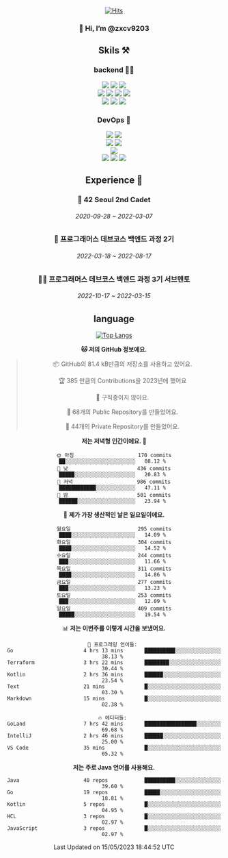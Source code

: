 <div align="center">

[![Hits](https://hits.seeyoufarm.com/api/count/incr/badge.svg?url=https%3A%2F%2Fgithub.com%2Fzxcv9203%2Fhit-counter&count_bg=%23FF7272&title_bg=%23324C2E&icon=codeigniter.svg&icon_color=%23DD5B5B&title=%EB%B0%A9%EB%AC%B8%EC%9E%90&edge_flat=false)](https://hits.seeyoufarm.com)
  
### 👋 Hi, I’m @zxcv9203

## Skils ⚒️
### backend 🧑‍💻
  
<img src="https://img.shields.io/badge/Java-FF6600?style=flat-square&logo=buymeacoffee&logoColor=white"/>
<img src="https://img.shields.io/badge/Go-0099FF?style=flat-square&logo=go&logoColor=white"/>
<img src="https://img.shields.io/badge/Kotlin-7F52FF?style=flat-square&logo=kotlin&logoColor=white"/>
  
  
<br />
  
<img src="https://img.shields.io/badge/Spring-339933?style=flat-square&logo=Spring&logoColor=white"/>
<img src="https://img.shields.io/badge/Spring Boot-339933?style=flat-square&logo=Spring Boot&logoColor=white"/>
<img src="https://img.shields.io/badge/Spring Security-339933?style=flat-square&logo=Spring Security&logoColor=white"/>
  
<img src="https://img.shields.io/badge/Spring Data JPA-339933?style=flat-square&logo=Hibernate&logoColor=white"/>

<br />
  
  <img src="https://img.shields.io/badge/mysql-0099FF?style=flat-square&logo=mysql&logoColor=white"/>
  <img src="https://img.shields.io/badge/mariadb-0099FF?style=flat-square&logo=mariadb&logoColor=white"/>
  <img src="https://img.shields.io/badge/mongoDB-47A248?style=flat-square&logo=mongodb&logoColor=white"/>
  
  
### DevOps 🚀
  
  <img src="https://img.shields.io/badge/docker-2496ED?style=flat-square&logo=docker&logoColor=white"/>
  <img src="https://img.shields.io/badge/kubernetes-326CE5?style=flat-square&logo=kubernetes&logoColor=white"/>
  
  <br />
  
  <img src="https://img.shields.io/badge/Github Actions-2088FF?style=flat-square&logo=githubactions&logoColor=white"/>
  <img src="https://img.shields.io/badge/Jenkins-D24939?style=flat-square&logo=jenkins&logoColor=white"/>
  
  
  <br />
  <img src="https://img.shields.io/badge/terraform-7B42BC?style=flat-square&logo=terraform&logoColor=white"/>
  
  <br />
  <img src="https://img.shields.io/badge/Amazon AWS-232F3E?style=flat-square&logo=Amazon AWS&logoColor=white"/>

  <img src="https://img.shields.io/badge/GCP-4285F4?style=flat-square&logo=googlecloud&logoColor=white"/>
  <img src="https://img.shields.io/badge/NCP-03C75A?style=flat-square&logo=naver&logoColor=white"/>
  
  
  
## Experience 🏃
  
### 🏫 42 Seoul 2nd Cadet
  ###### 2020-09-28 ~ 2022-03-07
  
### 🏫 프로그래머스 데브코스 백엔드 과정 2기 
  ###### 2022-03-18 ~ 2022-08-17
  
### 🧑‍🏫 프로그래머스 데브코스 백엔드 과정 3기 서브멘토 
  ###### 2022-10-17 ~ 2022-03-15

## language

[![Top Langs](https://github-readme-stats.vercel.app/api/top-langs/?username=zxcv9203&hide=html&exclude_repo=zxcv9203.github.io,golB&theme=grate-gatsby)](https://github.com/zxcv9203/github-readme-stats)
  
<!--START_SECTION:waka-->
**🐱 저의 GitHub 정보에요.** 

> 📦 GitHub의 81.4 kB만큼의 저장소를 사용하고 있어요. 
 > 
> 🏆 385 만큼의 Contributions을 2023년에 했어요
 > 
> 🚫 구직중이지 않아요.
 > 
> 📜 68개의 Public Repository를 만들었어요. 
 > 
> 🔑 44개의 Private Repository를 만들었어요. 
 > 
**저는 저녁형 인간이에요. 🦉** 

```text
🌞 아침                     170 commits         ██░░░░░░░░░░░░░░░░░░░░░░░   08.12 % 
🌆 낮　                     436 commits         █████░░░░░░░░░░░░░░░░░░░░   20.83 % 
🌃 저녁                     986 commits         ████████████░░░░░░░░░░░░░   47.11 % 
🌙 밤　                     501 commits         ██████░░░░░░░░░░░░░░░░░░░   23.94 % 
```
📅 **제가 가장 생산적인 날은 일요일이에요.** 

```text
월요일                      295 commits         ████░░░░░░░░░░░░░░░░░░░░░   14.09 % 
화요일                      304 commits         ████░░░░░░░░░░░░░░░░░░░░░   14.52 % 
수요일                      244 commits         ███░░░░░░░░░░░░░░░░░░░░░░   11.66 % 
목요일                      311 commits         ████░░░░░░░░░░░░░░░░░░░░░   14.86 % 
금요일                      277 commits         ███░░░░░░░░░░░░░░░░░░░░░░   13.23 % 
토요일                      253 commits         ███░░░░░░░░░░░░░░░░░░░░░░   12.09 % 
일요일                      409 commits         █████░░░░░░░░░░░░░░░░░░░░   19.54 % 
```


📊 **저는 이번주를 이렇게 시간을 보냈어요.** 

```text
💬 프로그래밍 언어들: 
Go                       4 hrs 13 mins       ██████████░░░░░░░░░░░░░░░   38.13 % 
Terraform                3 hrs 22 mins       ████████░░░░░░░░░░░░░░░░░   30.44 % 
Kotlin                   2 hrs 36 mins       ██████░░░░░░░░░░░░░░░░░░░   23.54 % 
Text                     21 mins             █░░░░░░░░░░░░░░░░░░░░░░░░   03.30 % 
Markdown                 15 mins             █░░░░░░░░░░░░░░░░░░░░░░░░   02.38 % 

🔥 에디터들: 
GoLand                   7 hrs 42 mins       █████████████████░░░░░░░░   69.68 % 
IntelliJ                 2 hrs 46 mins       ██████░░░░░░░░░░░░░░░░░░░   25.00 % 
VS Code                  35 mins             █░░░░░░░░░░░░░░░░░░░░░░░░   05.32 % 
```

**저는 주로 Java 언어를 사용해요.** 

```text
Java                     40 repos            ██████████░░░░░░░░░░░░░░░   39.60 % 
Go                       19 repos            █████░░░░░░░░░░░░░░░░░░░░   18.81 % 
Kotlin                   5 repos             █░░░░░░░░░░░░░░░░░░░░░░░░   04.95 % 
HCL                      3 repos             █░░░░░░░░░░░░░░░░░░░░░░░░   02.97 % 
JavaScript               3 repos             █░░░░░░░░░░░░░░░░░░░░░░░░   02.97 % 
```




 Last Updated on 15/05/2023 18:44:52 UTC
<!--END_SECTION:waka-->
  
</div>

